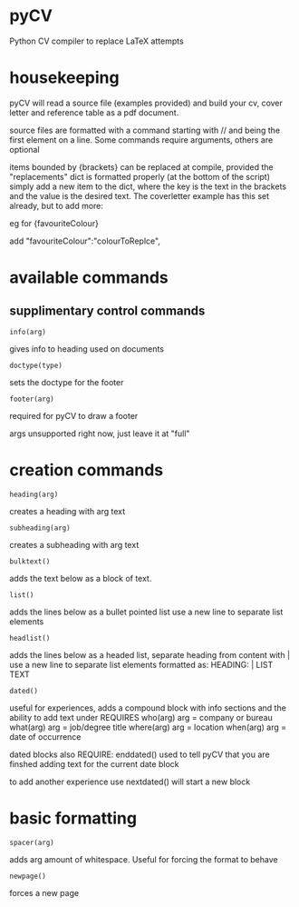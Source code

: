 # pyCV
Python CV compiler to replace LaTeX attempts

# housekeeping
pyCV will read a source file (examples provided) and build your cv, cover letter and reference table as a pdf document.

source files are formatted with a command starting with // and being the first element on a line. Some commands require arguments, others are optional

items bounded by {brackets} can be replaced at compile, provided the "replacements" dict is formatted properly (at the bottom of the script)
simply add a new item to the dict, where the key is the text in the brackets and the value is the desired text. The coverletter example has this set already, but to add more:

eg for {favouriteColour}

add "favouriteColour":"colourToReplce",

# available commands
## supplimentary control commands
    info(arg)
gives info to heading used on documents

    doctype(type)
sets the doctype for the footer 

    footer(arg)
required for pyCV to draw a footer

args unsupported right now, just leave it at "full"

# creation commands
    heading(arg)
creates a heading with arg text

    subheading(arg)
creates a subheading with arg text

    bulktext()
adds the text below as a block of text.

    list()
adds the lines below as a bullet pointed list
use a new line to separate list elements

    headlist()
adds the lines below as a headed list, separate heading from content with |
use a new line to separate list elements
formatted as:
HEADING: | LIST TEXT

    dated()
useful for experiences, adds a compound block with info sections and the ability to add text under
REQUIRES
    who(arg)   arg = company or bureau
    what(arg)  arg = job/degree title
    where(arg) arg = location
    when(arg)  arg = date of occurrence

dated blocks also REQUIRE:
    enddated()
used to tell pyCV that you are finshed adding text for the current date block

to add another experience use
    nextdated()
will start a new block

# basic formatting
    spacer(arg)
adds arg amount of whitespace. Useful for forcing the format to behave

    newpage()
forces a new page